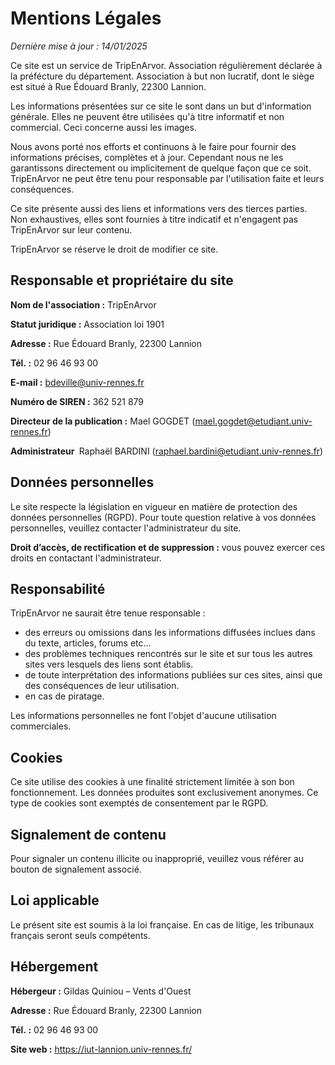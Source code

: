 # Mentions Légales

*Dernière mise à jour&nbsp;: 14/01/2025*

Ce site est un service de TripEnArvor. Association régulièrement déclarée à la préfécture du département. Association à but non lucratif, dont le siège est situé à Rue Édouard Branly, 22300 Lannion.

Les informations présentées sur ce site le sont dans un but d'information générale. Elles ne peuvent être utilisées qu'à titre informatif et non commercial. Ceci concerne aussi les images.

Nous avons porté nos efforts et continuons à le faire pour fournir des informations précises,
complètes et à jour. Cependant nous ne les garantissons directement ou implicitement de quelque façon que ce soit. TripEnArvor ne peut être tenu pour responsable par l'utilisation faite et leurs conséquences.

Ce site présente aussi des liens et informations vers des tierces parties. Non exhaustives, elles sont fournies à titre indicatif et n'engagent pas TripEnArvor sur leur contenu.

TripEnArvor se réserve le droit de modifier ce site.

## Responsable et propriétaire du site

**Nom de l'association&nbsp;:** TripEnArvor

**Statut juridique&nbsp;:** Association loi 1901

**Adresse&nbsp;:** Rue Édouard Branly, 22300 Lannion

**Tél.&nbsp;:** 02 96 46 93 00

**E-mail&nbsp;:** [bdeville@univ-rennes.fr](mailto:bdeville@univ-rennes.fr)

**Numéro de SIREN&nbsp;:** 362 521 879

**Directeur de la publication&nbsp;:** Mael GOGDET ([mael.gogdet@etudiant.univ-rennes.fr](mailto:mael.gogdet@etudiant.univ-rennes.fr))

**Administrateur&nbsp;** Raphaël BARDINI ([raphael.bardini@etudiant.univ-rennes.fr](mailto:raphael.bardini@etudiant.univ-rennes.fr))

## Données personnelles

Le site respecte la législation en vigueur en matière de protection des données personnelles (RGPD). Pour toute question relative à vos données personnelles, veuillez contacter l'administrateur du site.

**Droit d’accès, de rectification et de suppression&nbsp;:** vous pouvez exercer ces droits en contactant l'administrateur.

## Responsabilité

TripEnArvor ne saurait être tenue responsable&nbsp;:

- des erreurs ou omissions dans les informations diffusées inclues dans du texte, articles, forums etc&hellip;
- des problèmes techniques rencontrés sur le site et sur tous les autres sites vers lesquels des liens sont établis.
- de toute interprétation des informations publiées sur ces sites, ainsi que des conséquences de leur utilisation.
- en cas de piratage.

Les informations personnelles ne font l'objet d'aucune utilisation commerciales.

## Cookies

Ce site utilise des cookies à une finalité strictement limitée à son bon fonctionnement. Les données produites sont exclusivement anonymes. Ce type de cookies sont exemptés de consentement par le RGPD.

## Signalement de contenu

Pour signaler un contenu illicite ou inapproprié, veuillez vous référer au bouton de signalement associé.

## Loi applicable

Le présent site est soumis à la loi française. En cas de litige, les tribunaux français seront seuls compétents.

## Hébergement

**Hébergeur&nbsp;:** Gildas Quiniou &ndash; Vents d'Ouest

**Adresse&nbsp;:** Rue Édouard Branly, 22300 Lannion

**Tél.&nbsp;:** 02 96 46 93 00

**Site web&nbsp;:** <https://iut-lannion.univ-rennes.fr/>
